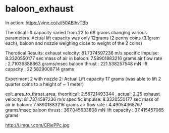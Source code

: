 # baloon_exhaust

In action: https://vine.co/v/i50ABlhvTBb

Therotical lift capacity varied from 22 to 68 grams changing various parameters. 
Actual lift capacity was only 12grams 
    (2 penny coins (3.1gram each), baloon and nozzle weighing close to weight of the 2 coins)  

Therotical Results: 
exhaust velocity: 81.7374597236  m/s 
specific impulse: 8.3320550177  sec 
mass of air in baloon: 7.58901883216  grams 
air flow rate : 2.71036386863  grams/msec 
baloon thrust : 221.538257548  mN 
lift capacity : 22.5829008714  grams

Experiment 2 with nozzle 2:
Actual Lift capacity 17 grams (was able to lift 2 quarter coins to a height of ~ 1 meter)

exit_area_to_throat_area, theoritical: 2.56721493344 , actual: 2.25
exhaust velocity: 81.7374597236  m/s
specific impulse: 8.3320550177  sec
mass of air in baloon: 7.58901883216  grams
air flow rate : 4.49054368767  grams/msec
baloon thrust : 367.045633808  mN
lift capacity : 37.415457065  grams

http://i.imgur.com/CRiePPc.jpg
